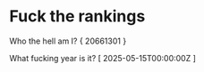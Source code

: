 # Fuck the rankings

Who the hell am I?
{ 20661301 }

What fucking year is it?
[ 2025-05-15T00:00:00Z ]
